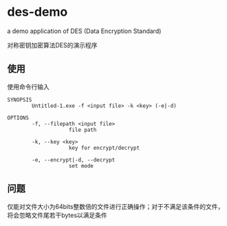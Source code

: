 # des-demo

a demo application of DES (Data Encryption Standard)

对称密钥加密算法DES的演示程序

## 使用

使用命令行输入

```
SYNOPSIS
        Untitled-1.exe -f <input file> -k <key> (-e|-d)

OPTIONS
        -f, --filepath <input file>
                    file path

        -k, --key <key>
                    key for encrypt/decrypt

        -e, --encrypt|-d, --decrypt
                    set mode
```
## 问题

仅能对文件大小为64bits整数倍的文件进行正确操作；对于不满足该条件的文件，将会忽略文件尾若干bytes以满足条件